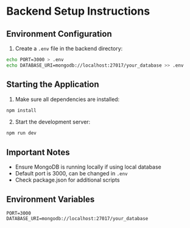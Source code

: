 # Backend Setup Instructions

## Environment Configuration

1. Create a `.env` file in the backend directory:
```bash
echo PORT=3000 > .env
echo DATABASE_URI=mongodb://localhost:27017/your_database >> .env
```

## Starting the Application

1. Make sure all dependencies are installed:
```bash
npm install
```

2. Start the development server:
```bash
npm run dev
```

## Important Notes
- Ensure MongoDB is running locally if using local database
- Default port is 3000, can be changed in `.env`
- Check package.json for additional scripts

## Environment Variables
```
PORT=3000
DATABASE_URI=mongodb://localhost:27017/your_database
```
